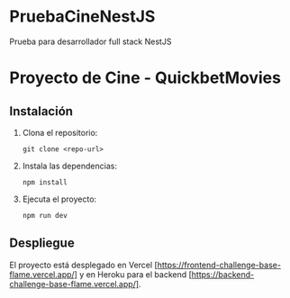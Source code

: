 # PruebaCineNestJS
Prueba para desarrollador full stack NestJS


# Proyecto de Cine - QuickbetMovies

## Instalación

1. Clona el repositorio:
   ```
   git clone <repo-url>
   ```

2. Instala las dependencias:
   ```
   npm install
   ```

3. Ejecuta el proyecto:
   ```
   npm run dev
   ```

## Despliegue
El proyecto está desplegado en Vercel [https://frontend-challenge-base-flame.vercel.app/] y en Heroku para el backend [https://backend-challenge-base-flame.vercel.app/].
